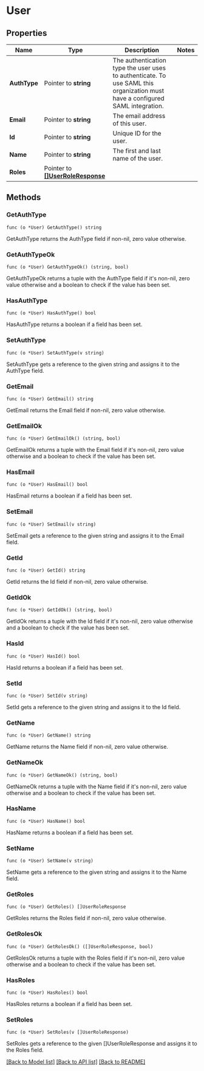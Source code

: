 # User

## Properties

Name | Type | Description | Notes
------------ | ------------- | ------------- | -------------
**AuthType** | Pointer to **string** | The authentication type the user uses to authenticate. To use SAML this organization must have a configured SAML integration. | 
**Email** | Pointer to **string** | The email address of this user. | 
**Id** | Pointer to **string** | Unique ID for the user. | 
**Name** | Pointer to **string** | The first and last name of the user. | 
**Roles** | Pointer to [**[]UserRoleResponse**](UserRoleResponse.md) |  | 

## Methods

### GetAuthType

`func (o *User) GetAuthType() string`

GetAuthType returns the AuthType field if non-nil, zero value otherwise.

### GetAuthTypeOk

`func (o *User) GetAuthTypeOk() (string, bool)`

GetAuthTypeOk returns a tuple with the AuthType field if it's non-nil, zero value otherwise
and a boolean to check if the value has been set.

### HasAuthType

`func (o *User) HasAuthType() bool`

HasAuthType returns a boolean if a field has been set.

### SetAuthType

`func (o *User) SetAuthType(v string)`

SetAuthType gets a reference to the given string and assigns it to the AuthType field.

### GetEmail

`func (o *User) GetEmail() string`

GetEmail returns the Email field if non-nil, zero value otherwise.

### GetEmailOk

`func (o *User) GetEmailOk() (string, bool)`

GetEmailOk returns a tuple with the Email field if it's non-nil, zero value otherwise
and a boolean to check if the value has been set.

### HasEmail

`func (o *User) HasEmail() bool`

HasEmail returns a boolean if a field has been set.

### SetEmail

`func (o *User) SetEmail(v string)`

SetEmail gets a reference to the given string and assigns it to the Email field.

### GetId

`func (o *User) GetId() string`

GetId returns the Id field if non-nil, zero value otherwise.

### GetIdOk

`func (o *User) GetIdOk() (string, bool)`

GetIdOk returns a tuple with the Id field if it's non-nil, zero value otherwise
and a boolean to check if the value has been set.

### HasId

`func (o *User) HasId() bool`

HasId returns a boolean if a field has been set.

### SetId

`func (o *User) SetId(v string)`

SetId gets a reference to the given string and assigns it to the Id field.

### GetName

`func (o *User) GetName() string`

GetName returns the Name field if non-nil, zero value otherwise.

### GetNameOk

`func (o *User) GetNameOk() (string, bool)`

GetNameOk returns a tuple with the Name field if it's non-nil, zero value otherwise
and a boolean to check if the value has been set.

### HasName

`func (o *User) HasName() bool`

HasName returns a boolean if a field has been set.

### SetName

`func (o *User) SetName(v string)`

SetName gets a reference to the given string and assigns it to the Name field.

### GetRoles

`func (o *User) GetRoles() []UserRoleResponse`

GetRoles returns the Roles field if non-nil, zero value otherwise.

### GetRolesOk

`func (o *User) GetRolesOk() ([]UserRoleResponse, bool)`

GetRolesOk returns a tuple with the Roles field if it's non-nil, zero value otherwise
and a boolean to check if the value has been set.

### HasRoles

`func (o *User) HasRoles() bool`

HasRoles returns a boolean if a field has been set.

### SetRoles

`func (o *User) SetRoles(v []UserRoleResponse)`

SetRoles gets a reference to the given []UserRoleResponse and assigns it to the Roles field.


[[Back to Model list]](../README.md#documentation-for-models) [[Back to API list]](../README.md#documentation-for-api-endpoints) [[Back to README]](../README.md)


